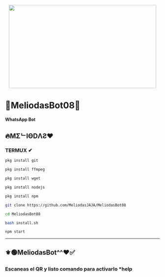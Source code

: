 <p align="center">
<img src="https://www.google.com/url?sa=i&url=https%3A%2F%2Fin.pinterest.com%2Fprayerdimple%2Fuzaki%2F&psig=AOvVaw1DY-kcTbMup_1SAXsMy8NI&ust=1618663541239000&source=images&cd=vfe&ved=0CAIQjRxqFwoTCJDH6Y7zgvACFQAAAAAdAAAAABAp" width="480" height="270"/>
</p>

# 🖤MeliodasBot08👻

#### WhatsApp Bot

## 🔥MΣᄂIӨDΛƧ❤


### TERMUX ✔
```bash
pkg install git

pkg install ffmpeg

pkg install wget

pkg install nodejs

pkg install npm

git clone https://github.com/MeliodasJAJA/MeliodasBot08

cd MeliodasBot08

bash install.sh

npm start
```

---------
## ⚜🟢MeliodasBot^^❤✅






### Escaneas el QR y listo comando para activarlo  *help
